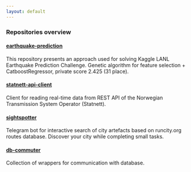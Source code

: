 ```yaml
---
layout: default 
---
```


### Repositories overview

#### [earthquake-prediction](https://github.com/viktorsapozhok/earthquake-prediction)

This repository presents an approach used for solving Kaggle LANL Earthquake Prediction Challenge. 
Genetic algorithm for feature selection + CatboostRegressor, private score 2.425 (31 place).

#### [statnett-api-client](https://github.com/viktorsapozhok/statnett-api-client)

Client for reading real-time data from REST API of the Norwegian Transmission System Operator (Statnett). 

#### [sightspotter](https://github.com/viktorsapozhok/sightspotter)

Telegram bot for interactive search of city artefacts based on runcity.org routes database. 
Discover your city while completing small tasks.

#### [db-commuter](https://github.com/viktorsapozhok/db-commuter)

Collection of wrappers for communication with database.
